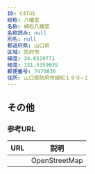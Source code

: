 ```yaml
---
ID: C4T4S
総称: 八幡宮
名称: 植松八幡宮
名称読み: null
別名: null
都道府県: 山口県
区域: 防府市
緯度: 34.0519771
経度: 131.5359039
郵便番号: 7470836
住所: 山口県防府市植松１９０−１
---
```


## その他

### 参考URL

| URL | 説明          |
| --- | ------------- |
|     | OpenStreetMap |
